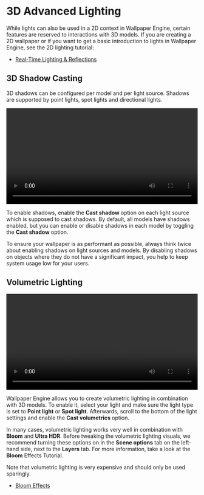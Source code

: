 # 3D Advanced Lighting

While lights can also be used in a 2D context in Wallpaper Engine, certain features are reserved to interactions with 3D models. If you are creating a 2D wallpaper or if you want to get a basic introduction to lights in Wallpaper Engine, see the 2D lighting tutorial:

- [Real-Time Lighting & Reflections](/wallpaper-engine-docs/scene/lighting/introduction)

## 3D Shadow Casting

3D shadows can be configured per model and per light source. Shadows are supported by point lights, spot lights and directional lights.

<video width="100%" controls loop>
  <source :src="$withBase('/videos/light_3d_shadows.mp4')" type="video/mp4">
  Your browser does not support the video tag.
</video>

To enable shadows, enable the **Cast shadow** option on each light source which is supposed to cast shadows. By default, all models have shadows enabled, but you can enable or disable shadows in each model by toggling the **Cast shadow** option.

To ensure your wallpaper is as performant as possible, always think twice about enabling shadows on light sources and models. By disabling shadows on objects where they do not have a significant impact, you help to keep system usage low for your users.

## Volumetric Lighting

<video width="100%" controls loop>
  <source :src="$withBase('/videos/light_volumetrics.mp4')" type="video/mp4">
  Your browser does not support the video tag.
</video>

Wallpaper Engine allows you to create volumetric lighting in combination with 3D models. To enable it, select your light and make sure the light type is set to **Point light** or **Spot light**. Afterwards, scroll to the bottom of the light settings and enable the **Cast volumetrics** option.

In many cases, volumetric lighting works very well in combination with **Bloom** and **Ultra HDR**. Before tweaking the volumetric lighting visuals, we recommend turning these options on in the **Scene options** tab on the left-hand side, next to the **Layers** tab. For more information, take a look at the **Bloom** Effects Tutorial.

Note that volumetric lighting is very expensive and should only be used sparingly.

- [Bloom Effects](/wallpaper-engine-docs/scene/effects/bloom)